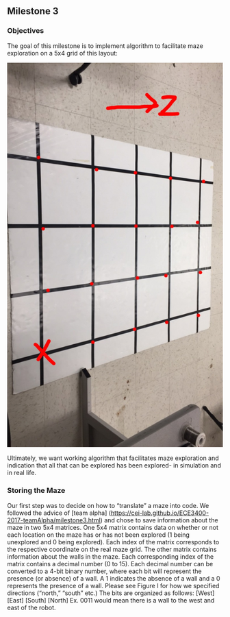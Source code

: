 
## Milestone 3

### Objectives

The goal of this milestone is to implement algorithm to facilitate maze exploration on a 5x4 grid of this layout: 

![Figure 1. Maze grid](./images/IMG_5137.JPG)

Ultimately, we want working algorithm that facilitates maze exploration and indication that all that can be explored has been explored- in simulation and in real life. 


### Storing the Maze

Our first step was to decide on how to “translate” a maze into code. We followed the advice of [team alpha] (https://cei-lab.github.io/ECE3400-2017-teamAlpha/milestone3.html) and chose to save information about the maze in two 5x4 matrices. One 5x4 matrix contains data on whether or not each location on the maze has or has not been explored (1 being unexplored and 0 being explored). Each index of the matrix corresponds to the respective coordinate on the real maze grid. The other matrix contains information about the walls in the maze. Each corresponding index of the matrix contains a decimal number (0 to 15). Each decimal number can be converted to a 4-bit binary number, where each bit will represent the presence (or absence) of a wall. A 1 indicates the absence of a wall and a 0 represents the presence of a wall. Please see Figure I for how we specified directions (“north,” “south” etc.) The bits are organized as follows:
                                              [West] [East] [South] [North]
Ex. 0011 would mean there is a wall to the west and east of the robot. 


